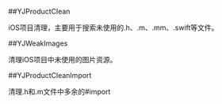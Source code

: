 ##YJProductClean

iOS项目清理，主要用于搜索未使用的.h、.m、.mm、.swift等文件。

##YJWeakImages

清理iOS项目中未使用的图片资源。

##YJProductCleanImport

清理.h和.m文件中多余的#import